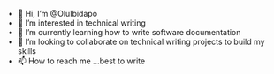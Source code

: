 - 👋 Hi, I’m @OluIbidapo
- 👀 I’m interested in technical writing
- 🌱 I’m currently learning how to write software documentation
- 💞️ I’m looking to collaborate on technical writing projects to build my skills
- 📫 How to reach me ...best to write

<!---
OluIbidapo/OluIbidapo is a ✨ special ✨ repository because its `README.md` (this file) appears on your GitHub profile.
You can click the Preview link to take a look at your changes.
--->
